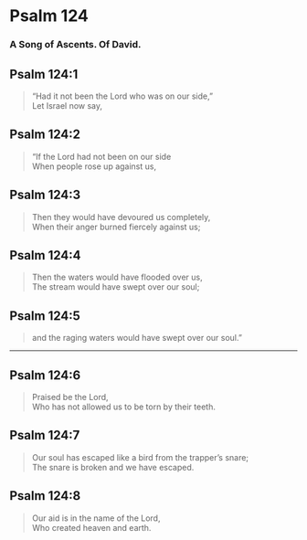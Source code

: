# Psalm 124

### A Song of Ascents. Of David.

## Psalm 124:1

> “Had it not been the Lord who was on our side,”  
> Let Israel now say,

## Psalm 124:2

> “If the Lord had not been on our side  
> When people rose up against us,

## Psalm 124:3

> Then they would have devoured us completely,  
> When their anger burned fiercely against us;

## Psalm 124:4

> Then the waters would have flooded over us,  
> The stream would have swept over our soul;

## Psalm 124:5

> and the raging waters would have swept over our soul.”

---

## Psalm 124:6

> Praised be the Lord,  
> Who has not allowed us to be torn by their teeth.

## Psalm 124:7

> Our soul has escaped like a bird from the trapper’s snare;  
> The snare is broken and we have escaped.

## Psalm 124:8

> Our aid is in the name of the Lord,  
> Who created heaven and earth.
